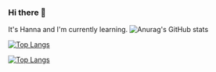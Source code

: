 ### Hi there 👋

It's Hanna and I'm currently learning.
![Anurag's GitHub stats](https://github-readme-stats.vercel.app/api?username=HannaParsa&show_icons=true&theme=transparent)

[![Top Langs](https://github-readme-stats.vercel.app/api/top-langs/?username=HannaParsa&hide_progress=true)](https://github.com/anuraghazra/github-readme-stats)

[![Top Langs](https://github-readme-stats.vercel.app/api/top-langs/?username=HannaParsa&layout=compact)](https://github.com/anuraghazra/github-readme-stats)
<!--
**HannaParsa/HannaParsa** is a ✨ _special_ ✨ repository because its `README.md` (this file) appears on your GitHub profile.

*** It's Hanna Parsa and I'm currently learning***


